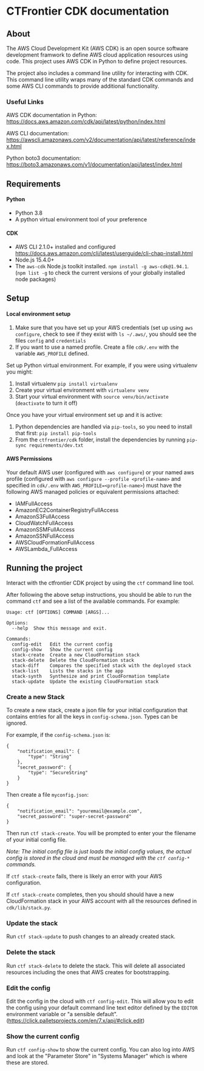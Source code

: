 
# CTFrontier CDK documentation

## About

The AWS Cloud Development Kit (AWS CDK) is an open source software development framwork to define AWS cloud application resources using code. This project uses AWS CDK in Python to define project resources.

The project also includes a command line utility for interacting with CDK. This command line utility wraps many of the standard CDK commands and some AWS CLI commands to provide additional functionality.

### Useful Links

AWS CDK documentation in Python: <https://docs.aws.amazon.com/cdk/api/latest/python/index.html>

AWS CLI documentation: <https://awscli.amazonaws.com/v2/documentation/api/latest/reference/index.html>

Python boto3 documentation: <https://boto3.amazonaws.com/v1/documentation/api/latest/index.html>

## Requirements

#### Python

* Python 3.8
* A python virtual environment tool of your preference

#### CDK

* AWS CLI 2.1.0+ installed and configured  <https://docs.aws.amazon.com/cli/latest/userguide/cli-chap-install.html>
* Node.js 15.4.0+
* The `aws-cdk` Node.js toolkit installed. `npm install -g aws-cdk@1.94.1`. (`npm list -g` to check the current versions of your globally installed node packages)
 

## Setup

#### Local environment setup

1. Make sure that you have set up your AWS credentials (set up using `aws configure`, check to see if they exist with `ls ~/.aws/`, you should see the files `config` and `credentials`
1. If you want to use a named profile. Create a file `cdk/.env` with the variable `AWS_PROFILE` defined.

Set up Python virtual environment. For example, if you were using virtualenv you might: 

1. Install virtualenv `pip install virtualenv`
1. Create your virtual environment with `virtualenv venv`
1. Start your virtual environment with `source venv/bin/activate`
(`deactivate` to turn it off)

Once you have your virtual environment set up and it is active:

1. Python dependencies are handled via `pip-tools`, so you need to install that first: `pip install pip-tools`
1. From the `ctfrontier/cdk` folder, install the dependencies by running `pip-sync requirements/dev.txt`


#### AWS Permissions

Your default AWS user (configured with `aws configure`) or your named aws profile (configured with `aws configure --profile <profile-name>` and specified in `cdk/.env` with `AWS_PROFILE=<profile-name>`) must have the following AWS managed policies or equivalent permissions attached:

* IAMFullAccess
* AmazonEC2ContainerRegistryFullAccess
* AmazonS3FullAccess
* CloudWatchFullAccess
* AmazonSSMFullAccess
* AmazonSSNFullAccess
* AWSCloudFormationFullAccess
* AWSLambda_FullAccess

## Running the project

Interact with the ctfrontier CDK project by using the `ctf` command line tool.

After following the above setup instructions, you should be able to run the command `ctf` and see a list of the available commands. For example:

	Usage: ctf [OPTIONS] COMMAND [ARGS]...
	
	Options:
	  --help  Show this message and exit.
	
	Commands:
	  config-edit   Edit the current config
	  config-show   Show the current config
	  stack-create  Create a new CloudFormation stack
	  stack-delete  Delete the CloudFormation stack
	  stack-diff    Compares the specified stack with the deployed stack
	  stack-list    Lists the stacks in the app
	  stack-synth   Synthesize and print CloudFormation template
	  stack-update  Update the existing CloudFormation stack
	  
	  
### Create a new Stack

To create a new stack, create a json file for your initial configuration
that contains entries for all the keys in `config-schema.json`. Types can
be ignored.

For example, if the `config-schema.json` is:


	{
		"notification_email": {
			"type": "String"
		},
		"secret_password": {
			"type": "SecureString"
		}
	}


Then create a file `myconfig.json`:


	{
		"notification_email": "youremail@example.com",
		"secret_password": "super-secret-password"
	}


Then run `ctf stack-create`. You will be prompted to enter your the filename of your initial config file.

*Note: The initial config file is just loads the initial config values, the actual config is stored in the cloud and must be managed with the `ctf config-*` commands.*

If `ctf stack-create` fails, there is likely an error with your AWS configuration. 

If `ctf stack-create` completes, then you should should have a new CloudFormation stack in your AWS account with all the resources defined in `cdk/lib/stack.py`.


### Update the stack

Run `ctf stack-update` to push changes to an already created stack.


### Delete the stack

Run `ctf stack-delete` to delete the stack. This will delete all associated resources including the ones that AWS creates for bootstrapping.


### Edit the config

Edit the config in the cloud with `ctf config-edit`. This will allow you to edit the config using your default command line text editor defined by the `EDITOR` environment variable or "a sensible default". (<https://click.palletsprojects.com/en/7.x/api/#click.edit>)

### Show the current config

Run `ctf config-show` to show the current config. You can also log into AWS and look at the "Parameter Store" in "Systems Manager" which is where these are stored.

